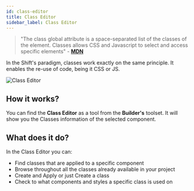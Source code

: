 ```yaml
---
id: class-editor
title: Class Editor
sidebar_label: Class Editor
---
```



>"The class global attribute is a space-separated list of the classes of the element. Classes allows CSS and Javascript to select and access specific elements" - [__MDN__](https://developer.mozilla.org/pt-BR/docs/Web/HTML/Global_attributes/class)


In the Shift's paradigm, classes work exactly on the same principle. It enables the re-use of code, being it CSS or JS.

![Class Editor](/docs/docs/assets/class-editor.png)

## How it works?
You can find the __Class Editor__ as a tool from the __Builder's__ toolset. It will show you the Classes information of the selected component.
## What does it do?
In the Class Editor you can: 
* Find classes that are applied to a specific component
* Browse throughout all the classes already available in your project
* Create and Apply or just Create a class
* Check to what components and styles a specific class is used on
<br><br><br>
